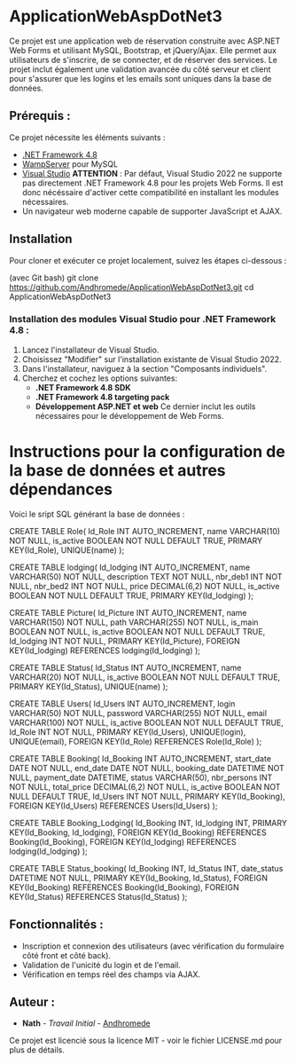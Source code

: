 # ApplicationWebAspDotNet3

Ce projet est une application web de réservation construite avec ASP.NET Web Forms et utilisant MySQL, Bootstrap, et jQuery/Ajax. Elle permet aux utilisateurs de s'inscrire, de se connecter, et de réserver des services. Le projet inclut également une validation avancée du côté serveur et client pour s'assurer que les logins et les emails sont uniques dans la base de données.


## Prérequis :

Ce projet nécessite les éléments suivants :

- [.NET Framework 4.8](https://dotnet.microsoft.com/download/dotnet-framework/net48)
- [WampServer](http://www.wampserver.com/) pour MySQL
- [Visual Studio](https://visualstudio.microsoft.com/) **ATTENTION** : Par défaut, Visual Studio 2022 ne supporte pas directement .NET Framework 4.8 pour les projets Web Forms. Il est donc nécéssaire d'activer cette compatibilité en installant les modules nécessaires. 
- Un navigateur web moderne capable de supporter JavaScript et AJAX.


## Installation

Pour cloner et exécuter ce projet localement, suivez les étapes ci-dessous :

(avec Git bash)
git clone https://github.com/Andhromede/ApplicationWebAspDotNet3.git
cd ApplicationWebAspDotNet3


### Installation des modules Visual Studio pour .NET Framework 4.8 :

1. Lancez l'installateur de Visual Studio.
2. Choisissez "Modifier" sur l'installation existante de Visual Studio 2022.
3. Dans l'installateur, naviguez à la section "Composants individuels".
4. Cherchez et cochez les options suivantes:
   - **.NET Framework 4.8 SDK**
   - **.NET Framework 4.8 targeting pack**
   - **Développement ASP.NET et web**
   Ce dernier inclut les outils nécessaires pour le développement de Web Forms.

   
# Instructions pour la configuration de la base de données et autres dépendances

Voici le sript SQL générant la base de données : 

CREATE TABLE Role(
   Id_Role INT AUTO_INCREMENT,
   name VARCHAR(10) NOT NULL,
   is_active BOOLEAN NOT NULL DEFAULT TRUE,
   PRIMARY KEY(Id_Role),
   UNIQUE(name)
);

CREATE TABLE lodging(
   Id_lodging INT AUTO_INCREMENT,
   name VARCHAR(50) NOT NULL,
   description TEXT NOT NULL,
   nbr_deb1 INT NOT NULL,
   nbr_bed2 INT NOT NULL,
   price DECIMAL(6,2) NOT NULL,
   is_active BOOLEAN NOT NULL DEFAULT TRUE,
   PRIMARY KEY(Id_lodging)
);

CREATE TABLE Picture(
   Id_Picture INT AUTO_INCREMENT,
   name VARCHAR(150) NOT NULL,
   path VARCHAR(255) NOT NULL,
   is_main BOOLEAN NOT NULL,
   is_active BOOLEAN NOT NULL DEFAULT TRUE,
   Id_lodging INT NOT NULL,
   PRIMARY KEY(Id_Picture),
   FOREIGN KEY(Id_lodging) REFERENCES lodging(Id_lodging)
);

CREATE TABLE Status(
   Id_Status INT AUTO_INCREMENT,
   name VARCHAR(20) NOT NULL,
   is_active BOOLEAN NOT NULL DEFAULT TRUE,
   PRIMARY KEY(Id_Status),
   UNIQUE(name)
);

CREATE TABLE Users(
   Id_Users INT AUTO_INCREMENT,
   login VARCHAR(50) NOT NULL,
   password VARCHAR(255) NOT NULL,
   email VARCHAR(100) NOT NULL,
   is_active BOOLEAN NOT NULL DEFAULT TRUE,
   Id_Role INT NOT NULL,
   PRIMARY KEY(Id_Users),
   UNIQUE(login),
   UNIQUE(email),
   FOREIGN KEY(Id_Role) REFERENCES Role(Id_Role)
);

CREATE TABLE Booking(
   Id_Booking INT AUTO_INCREMENT,
   start_date DATE NOT NULL,
   end_date DATE NOT NULL,
   booking_date DATETIME NOT NULL,
   payment_date DATETIME,
   status VARCHAR(50),
   nbr_persons INT NOT NULL,
   total_price DECIMAL(6,2) NOT NULL,
   is_active BOOLEAN NOT NULL DEFAULT TRUE,
   Id_Users INT NOT NULL,
   PRIMARY KEY(Id_Booking),
   FOREIGN KEY(Id_Users) REFERENCES Users(Id_Users)
);

CREATE TABLE Booking_Lodging(
   Id_Booking INT,
   Id_lodging INT,
   PRIMARY KEY(Id_Booking, Id_lodging),
   FOREIGN KEY(Id_Booking) REFERENCES Booking(Id_Booking),
   FOREIGN KEY(Id_lodging) REFERENCES lodging(Id_lodging)
);

CREATE TABLE Status_booking(
   Id_Booking INT,
   Id_Status INT,
   date_status DATETIME NOT NULL,
   PRIMARY KEY(Id_Booking, Id_Status),
   FOREIGN KEY(Id_Booking) REFERENCES Booking(Id_Booking),
   FOREIGN KEY(Id_Status) REFERENCES Status(Id_Status)
);


## Fonctionnalités :

- Inscription et connexion des utilisateurs (avec vérification du formulaire côté front et côté back).
- Validation de l'unicité du login et de l'email.
- Vérification en temps réel des champs via AJAX.


## Auteur :

- **Nath** - *Travail Initial* - [Andhromede](https://github.com/Andhromede)

Ce projet est licencié sous la licence MIT - voir le fichier LICENSE.md pour plus de détails.